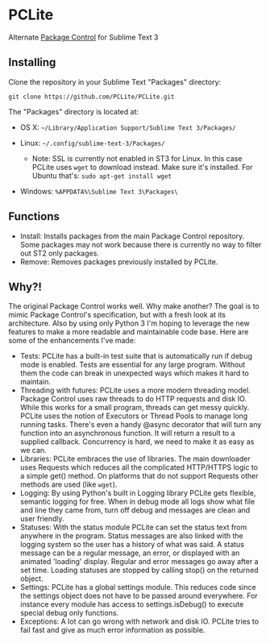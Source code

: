 PCLite
======

Alternate [Package Control](https://github.com/wbond/sublime_package_control) for Sublime Text 3

Installing
----------

Clone the repository in your Sublime Text "Packages" directory:

    git clone https://github.com/PCLite/PCLite.git


The "Packages" directory is located at:

* OS X: `~/Library/Application Support/Sublime Text 3/Packages/`

* Linux: `~/.config/sublime-text-3/Packages/`

    * Note: SSL is currently not enabled in ST3 for Linux. In this case PCLite uses `wget` to download instead. Make sure it's installed. For Ubuntu that's: `sudo apt-get install wget`

* Windows: `%APPDATA%\Sublime Text 3\Packages\`

Functions
---------
* Install: Installs packages from the main Package Control repository. Some packages may not work because there is currently no way to filter out ST2 only packages.
* Remove: Removes packages previously installed by PCLite.

Why?!
-----
The original Package Control works well. Why make another? The goal is to mimic Package Control's specification, but with a fresh look at its architecture. Also by using only Python 3 I'm hoping to leverage the new features to make a more readable and maintainable code base. Here are some of the enhancements I've made:

* Tests: PCLite has a built-in test suite that is automatically run if debug mode is enabled. Tests are essential for any large program. Without them the code can break in unexpected ways which makes it hard to maintain.
* Threading with futures: PCLite uses a more modern threading model. Package Control uses raw threads to do HTTP requests and disk IO. While this works for a small program, threads can get messy quickly. PCLite uses the notion of Executors or Thread Pools to manage long running tasks. There's even a handy @async decorator that will turn any function into an asynchronous function. It will return a result to a supplied callback. Concurrency is hard, we need to make it as easy as we can.
* Libraries: PCLite embraces the use of libraries. The main downloader uses Requests which reduces all the complicated HTTP/HTTPS logic to a simple get() method. On platforms that do not support Requests other methods are used (like `wget`).
* Logging: By using Python's built in Logging library PCLite gets flexible, semantic logging for free. When in debug mode all logs show what file and line they came from, turn off debug and messages are clean and user friendly.
* Statuses: With the status module PCLite can set the status text from anywhere in the program. Status messages are also linked with the logging system so the user has a history of what was said. A status message can be a regular message, an error, or displayed with an animated 'loading' display. Regular and error messages go away after a set time. Loading statuses are stopped by calling stop() on the returned object.
* Settings: PCLite has a global settings module. This reduces code since the settings object does not have to be passed around everywhere. For instance every module has access to settings.isDebug() to execute special debug only functions.
* Exceptions: A lot can go wrong with network and disk IO. PCLite tries to fail fast and give as much error information as possible.

